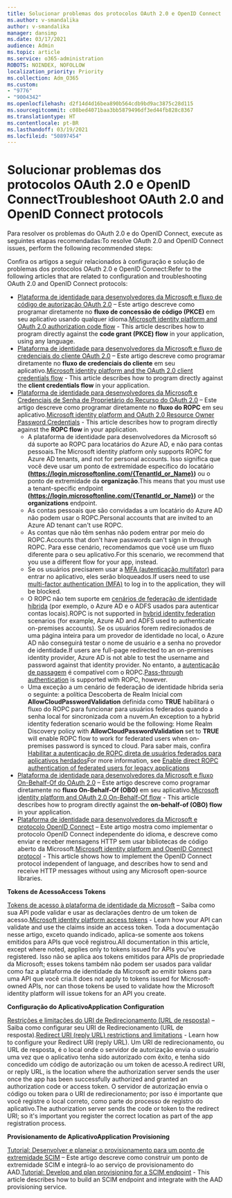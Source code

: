 ```yaml
---
title: Solucionar problemas dos protocolos OAuth 2.0 e OpenID Connect
ms.author: v-smandalika
author: v-smandalika
manager: dansimp
ms.date: 03/17/2021
audience: Admin
ms.topic: article
ms.service: o365-administration
ROBOTS: NOINDEX, NOFOLLOW
localization_priority: Priority
ms.collection: Adm_O365
ms.custom:
- "9776"
- "9004342"
ms.openlocfilehash: d2f14d4d16bea890b564cdb9bd9ac3875c28d115
ms.sourcegitcommit: c08bed4071baa3bb5879496df3ed44fb828c8367
ms.translationtype: HT
ms.contentlocale: pt-BR
ms.lasthandoff: 03/19/2021
ms.locfileid: "50897454"
---
```

# <a name="troubleshoot-oauth-20-and-openid-connect-protocols"></a><span data-ttu-id="d2520-102">Solucionar problemas dos protocolos OAuth 2.0 e OpenID Connect</span><span class="sxs-lookup"><span data-stu-id="d2520-102">Troubleshoot OAuth 2.0 and OpenID Connect protocols</span></span>

<span data-ttu-id="d2520-103">Para resolver os problemas do OAuth 2.0 e do OpenID Connect, execute as seguintes etapas recomendadas:</span><span class="sxs-lookup"><span data-stu-id="d2520-103">To resolve OAuth 2.0 and OpenID Connect issues, perform the following recommended steps:</span></span>

<span data-ttu-id="d2520-104">Confira os artigos a seguir relacionados à configuração e solução de problemas dos protocolos OAuth 2.0 e OpenID Connect:</span><span class="sxs-lookup"><span data-stu-id="d2520-104">Refer to the following articles that are related to configuration and troubleshooting OAuth 2.0 and OpenID Connect protocols:</span></span>

- <span data-ttu-id="d2520-105">[Plataforma de identidade para desenvolvedores da Microsoft e fluxo de código de autorização OAuth 2.0](https://docs.microsoft.com/azure/active-directory/develop/v2-oauth2-auth-code-flow) – Este artigo descreve como programar diretamente no **fluxo de concessão de código (PKCE)** em seu aplicativo usando qualquer idioma.</span><span class="sxs-lookup"><span data-stu-id="d2520-105">[Microsoft identity platform and OAuth 2.0 authorization code flow](https://docs.microsoft.com/azure/active-directory/develop/v2-oauth2-auth-code-flow) - This article describes how to program directly against the **code grant (PKCE) flow** in your application, using any language.</span></span>
- <span data-ttu-id="d2520-106">[Plataforma de identidade para desenvolvedores da Microsoft e fluxo de credenciais do cliente OAuth 2.0](https://docs.microsoft.com/azure/active-directory/develop/v2-oauth2-client-creds-grant-flow) – Este artigo descreve como programar diretamente no **fluxo de credenciais do cliente** em seu aplicativo.</span><span class="sxs-lookup"><span data-stu-id="d2520-106">[Microsoft identity platform and the OAuth 2.0 client credentials flow](https://docs.microsoft.com/azure/active-directory/develop/v2-oauth2-client-creds-grant-flow) - This article describes how to program directly against the **client credentials flow** in your application.</span></span>
- <span data-ttu-id="d2520-107">[Plataforma de identidade para desenvolvedores da Microsoft e Credenciais de Senha de Proprietário do Recurso do OAuth 2.0](https://docs.microsoft.com/azure/active-directory/develop/v2-oauth-ropc) – Este artigo descreve como programar diretamente no **fluxo do ROPC** em seu aplicativo.</span><span class="sxs-lookup"><span data-stu-id="d2520-107">[Microsoft identity platform and OAuth 2.0 Resource Owner Password Credentials](https://docs.microsoft.com/azure/active-directory/develop/v2-oauth-ropc) - This article describes how to program directly against the **ROPC flow** in your application.</span></span>
    - <span data-ttu-id="d2520-108">A plataforma de identidade para desenvolvedores da Microsoft só dá suporte ao ROPC para locatários do Azure AD, e não para contas pessoais.</span><span class="sxs-lookup"><span data-stu-id="d2520-108">The Microsoft identity platform only supports ROPC for Azure AD tenants, and not for personal accounts.</span></span> <span data-ttu-id="d2520-109">Isso significa que você deve usar um ponto de extremidade específico do locatário **(https://login.microsoftonline.com/{TenantId_or_Name})** ou o ponto de extremidade da **organização**.</span><span class="sxs-lookup"><span data-stu-id="d2520-109">This means that you must use a tenant-specific endpoint **(https://login.microsoftonline.com/{TenantId_or_Name})** or the **organizations** endpoint.</span></span>
    - <span data-ttu-id="d2520-110">As contas pessoais que são convidadas a um locatário do Azure AD não podem usar o ROPC.</span><span class="sxs-lookup"><span data-stu-id="d2520-110">Personal accounts that are invited to an Azure AD tenant can't use ROPC.</span></span>
    - <span data-ttu-id="d2520-111">As contas que não têm senhas não podem entrar por meio do ROPC.</span><span class="sxs-lookup"><span data-stu-id="d2520-111">Accounts that don't have passwords can't sign in through ROPC.</span></span> <span data-ttu-id="d2520-112">Para esse cenário, recomendamos que você use um fluxo diferente para o seu aplicativo.</span><span class="sxs-lookup"><span data-stu-id="d2520-112">For this scenario, we recommend that you use a different flow for your app, instead.</span></span>
    - <span data-ttu-id="d2520-113">Se os usuários precisarem usar a [MFA (autenticação multifator)](https://docs.microsoft.com/azure/active-directory/authentication/concept-mfa-howitworks) para entrar no aplicativo, eles serão bloqueados.</span><span class="sxs-lookup"><span data-stu-id="d2520-113">If users need to use [multi-factor authentication (MFA)](https://docs.microsoft.com/azure/active-directory/authentication/concept-mfa-howitworks) to log in to the application, they will be blocked.</span></span>
    - <span data-ttu-id="d2520-114">O ROPC não tem suporte em [cenários de federação de identidade híbrida](https://docs.microsoft.com/azure/active-directory/hybrid/whatis-fed) (por exemplo, o Azure AD e o ADFS usados para autenticar contas locais).</span><span class="sxs-lookup"><span data-stu-id="d2520-114">ROPC is not supported in [hybrid identity federation](https://docs.microsoft.com/azure/active-directory/hybrid/whatis-fed) scenarios (for example, Azure AD and ADFS used to authenticate on-premises accounts).</span></span> <span data-ttu-id="d2520-115">Se os usuários forem redirecionados de uma página inteira para um provedor de identidade no local, o Azure AD não conseguirá testar o nome de usuário e a senha no provedor de identidade.</span><span class="sxs-lookup"><span data-stu-id="d2520-115">If users are full-page redirected to an on-premises identity provider, Azure AD is not able to test the username and password against that identity provider.</span></span> <span data-ttu-id="d2520-116">No entanto, a [autenticação de passagem](https://docs.microsoft.com/azure/active-directory/hybrid/how-to-connect-pta) é compatível com o ROPC.</span><span class="sxs-lookup"><span data-stu-id="d2520-116">[Pass-through authentication](https://docs.microsoft.com/azure/active-directory/hybrid/how-to-connect-pta) is supported with ROPC, however.</span></span>
    - <span data-ttu-id="d2520-117">Uma exceção a um cenário de federação de identidade híbrida seria o seguinte: a política Descoberta de Realm Inicial com **AllowCloudPasswordValidation** definida como **TRUE** habilitará o fluxo do ROPC para funcionar para usuários federados quando a senha local for sincronizada com a nuvem.</span><span class="sxs-lookup"><span data-stu-id="d2520-117">An exception to a hybrid identity federation scenario would be the following: Home Realm Discovery policy with **AllowCloudPasswordValidation** set to **TRUE** will enable ROPC flow to work for federated users when on-premises password is synced to cloud.</span></span> <span data-ttu-id="d2520-118">Para saber mais, confira [Habilitar a autenticação de ROPC direta de usuários federados para aplicativos herdados](https://docs.microsoft.com/azure/active-directory/manage-apps/configure-authentication-for-federated-users-portal#enable-direct-ropc-authentication-of-federated-users-for-legacy-applications)</span><span class="sxs-lookup"><span data-stu-id="d2520-118">For more information, see [Enable direct ROPC authentication of federated users for legacy applications](https://docs.microsoft.com/azure/active-directory/manage-apps/configure-authentication-for-federated-users-portal#enable-direct-ropc-authentication-of-federated-users-for-legacy-applications)</span></span> 
- <span data-ttu-id="d2520-119">[Plataforma de identidade para desenvolvedores da Microsoft e fluxo On-Behalf-Of do OAuth 2.0](https://docs.microsoft.com/azure/active-directory/develop/v2-oauth2-on-behalf-of-flow) – Este artigo descreve como programar diretamente no **fluxo On-Behalf-Of (OBO)** em seu aplicativo.</span><span class="sxs-lookup"><span data-stu-id="d2520-119">[Microsoft identity platform and OAuth 2.0 On-Behalf-Of flow](https://docs.microsoft.com/azure/active-directory/develop/v2-oauth2-on-behalf-of-flow) - This article describes how to program directly against the **on-behalf-of (OBO) flow** in your application.</span></span>
- <span data-ttu-id="d2520-120">[Plataforma de identidade para desenvolvedores da Microsoft e protocolo OpenID Connect](https://docs.microsoft.com/azure/active-directory/develop/v2-protocols-oidc) – Este artigo mostra como implementar o protocolo OpenID Connect independente do idioma, e descreve como enviar e receber mensagens HTTP sem usar bibliotecas de código aberto da Microsoft.</span><span class="sxs-lookup"><span data-stu-id="d2520-120">[Microsoft identity platform and OpenID Connect protocol](https://docs.microsoft.com/azure/active-directory/develop/v2-protocols-oidc) - This article shows how to implement the OpenID Connect protocol independent of language, and describes how to send and receive HTTP messages without using any Microsoft open-source libraries.</span></span>

<span data-ttu-id="d2520-121">**Tokens de Acesso**</span><span class="sxs-lookup"><span data-stu-id="d2520-121">**Access Tokens**</span></span>

<span data-ttu-id="d2520-122">[Tokens de acesso à plataforma de identidade da Microsoft](https://docs.microsoft.com/azure/active-directory/develop/access-tokens) – Saiba como sua API pode validar e usar as declarações dentro de um token de acesso.</span><span class="sxs-lookup"><span data-stu-id="d2520-122">[Microsoft identity platform access tokens](https://docs.microsoft.com/azure/active-directory/develop/access-tokens) - Learn how your API can validate and use the claims inside an access token.</span></span> <span data-ttu-id="d2520-123">Toda a documentação nesse artigo, exceto quando indicado, aplica-se somente aos tokens emitidos para APIs que você registrou.</span><span class="sxs-lookup"><span data-stu-id="d2520-123">All documentation in this article, except where noted, applies only to tokens issued for APIs you've registered.</span></span> <span data-ttu-id="d2520-124">Isso não se aplica aos tokens emitidos para APIs de propriedade da Microsoft; esses tokens também não podem ser usados para validar como faz a plataforma de identidade da Microsoft ao emitir tokens para uma API que você cria.</span><span class="sxs-lookup"><span data-stu-id="d2520-124">It does not apply to tokens issued for Microsoft-owned APIs, nor can those tokens be used to validate how the Microsoft identity platform will issue tokens for an API you create.</span></span>

<span data-ttu-id="d2520-125">**Configuração do Aplicativo**</span><span class="sxs-lookup"><span data-stu-id="d2520-125">**Application Configuration**</span></span>

<span data-ttu-id="d2520-126">[Restrições e limitações do URI de Redirecionamento (URL de resposta)](https://docs.microsoft.com/azure/active-directory/develop/reply-url) – Saiba como configurar seu URI de Redirecionamento (URL de resposta).</span><span class="sxs-lookup"><span data-stu-id="d2520-126">[Redirect URI (reply URL) restrictions and limitations](https://docs.microsoft.com/azure/active-directory/develop/reply-url) - Learn how to configure your Redirect URI (reply URL).</span></span> <span data-ttu-id="d2520-127">Um URI de redirecionamento, ou URL de resposta, é o local onde o servidor de autorização envia o usuário uma vez que o aplicativo tenha sido autorizado com êxito, e tenha sido concedido um código de autorização ou um token de acesso.</span><span class="sxs-lookup"><span data-stu-id="d2520-127">A redirect URI, or reply URL, is the location where the authorization server sends the user once the app has been successfully authorized and granted an authorization code or access token.</span></span> <span data-ttu-id="d2520-128">O servidor de autorização envia o código ou token para o URI de redirecionamento; por isso é importante que você registre o local correto, como parte do processo de registro do aplicativo.</span><span class="sxs-lookup"><span data-stu-id="d2520-128">The authorization server sends the code or token to the redirect URI; so it's important you register the correct location as part of the app registration process.</span></span>

<span data-ttu-id="d2520-129">**Provisionamento de Aplicativo**</span><span class="sxs-lookup"><span data-stu-id="d2520-129">**Application Provisioning**</span></span>

<span data-ttu-id="d2520-130">[Tutorial: Desenvolver e planejar o provisionamento para um ponto de extremidade SCIM](https://docs.microsoft.com/azure/active-directory/app-provisioning/use-scim-to-provision-users-and-groups) – Este artigo descreve como construir um ponto de extremidade SCIM e integrá-lo ao serviço de provisionamento do AAD.</span><span class="sxs-lookup"><span data-stu-id="d2520-130">[Tutorial: Develop and plan provisioning for a SCIM endpoint](https://docs.microsoft.com/azure/active-directory/app-provisioning/use-scim-to-provision-users-and-groups) - This article describes how to build an SCIM endpoint and integrate with the AAD provisioning service.</span></span>


